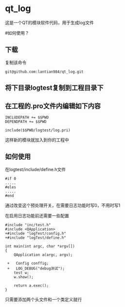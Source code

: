 # qt_log
这是一个QT的模块软件代码，用于生成log文件


#如何使用？

## 下载
复制该命令
```
git@github.com:lantian984/qt_log.git
```

## 将下目录logtest复制到工程目录下

## 在工程的.pro文件内编辑如下内容
````
INCLUDEPATH += $$PWD
DEPENDPATH += $$PWD

include($$PWD/logtest/log.pri)
````
这样新的模块就加入到你的工程中


## 如何使用

在logtest/include/define.h文件
```// 开发过程中暂时使用qDebug替代 1-使用debug打印输出  0-使用日志输出
#if 0
.....
#eles
.....
#end
```
通过改变这个预处理开关，在需要日志功能时写0，不用时写1

在启用日志功能前还需要一些配置
```
#include "inc/test.h"
#include <QApplication>
+#include "logTest/config.h"
+#include "logTest/define.h"

int main(int argc, char *argv[])
{
    QApplication a(argc, argv);

 +   Config conffig;
 +   LOG_DEBUG("debug测试");
    test w;
    w.show();

    return a.exec();
}

```
只需要添加两个头文件和一个类定义就行